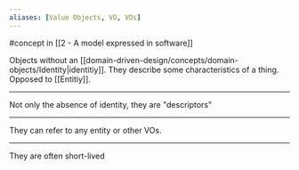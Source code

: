 ```yaml
---
aliases: [Value Objects, VO, VOs]
---
```


#concept in [[2 - A model expressed in software]]

Objects without an [[domain-driven-design/concepts/domain-objects/Identity|identitiy]]. They describe some characteristics of a thing. Opposed to [[Entitiy]].

---

Not only the absence of identity, they are "descriptors"

---

They can refer to any entity or other VOs.

---

They are often short-lived
